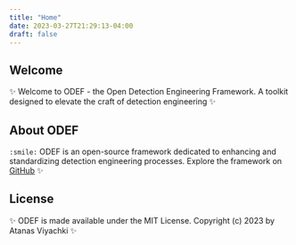 ```yaml
---
title: "Home"
date: 2023-03-27T21:29:13-04:00
draft: false
---
```

## Welcome

✨ Welcome to ODEF - the Open Detection Engineering Framework. A toolkit designed to elevate the craft of detection engineering ✨ 

## About ODEF

`:smile:` ODEF is an open-source framework dedicated to enhancing and standardizing detection engineering processes. Explore the framework on [GitHub](https://github.com/wealthsimple/odef) ✨

## License

✨ ODEF is made available under the MIT License. Copyright (c) 2023 by Atanas Viyachki ✨
